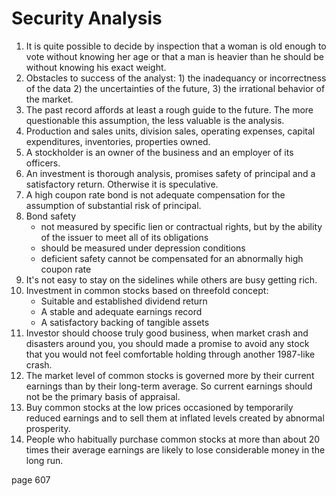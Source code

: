 # Security Analysis

1. It is quite possible to decide by inspection that a woman is old enough to vote without knowing her age or that a man is heavier than he should be without knowing his exact weight.
2. Obstacles to success of the analyst: 1) the inadequancy or incorrectness of the data 2) the uncertainties of the future, 3) the irrational behavior of the market.
3. The past record affords at least a rough guide to the future. The more questionable this assumption, the less valuable is the analysis. 
4. Production and sales units, division sales, operating expenses, capital expenditures, inventories, properties owned.
5. A stockholder is an owner of the business and an employer of its officers. 
6. An investment is thorough analysis, promises safety of principal and a satisfactory return. Otherwise it is speculative. 
7. A high coupon rate bond is not adequate compensation for the assumption of substantial risk of principal.
8. Bond safety 
    - not measured by specific lien or contractual rights, but by the ability of the issuer to meet all of its obligations
    - should be measured under depression conditions
    - deficient safety cannot be compensated for an abnormally high coupon rate
9. It's not easy to stay on the sidelines while others are busy getting rich.
10. Investment in common stocks based on threefold concept:
    - Suitable and established dividend return
    - A stable and adequate earnings record
    - A satisfactory backing of tangible assets
11. Investor should choose truly good business, when market crash and disasters around you, you should made a promise to avoid any stock that you would not feel comfortable holding through another 1987-like crash.
12. The market level of common stocks is governed more by their current earnings than by their long-term average. So current earnings should not be the primary basis of appraisal.
13. Buy common stocks at the low prices occasioned by temporarily reduced earnings and to sell them at inflated levels created by abnormal prosperity.
14. People who habitually purchase common stocks at more than about 20 times their average earnings are likely to lose considerable money in the long run.

page 607


